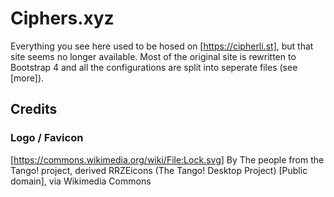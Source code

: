 # Ciphers.xyz

Everything you see here used to be hosed on [https://cipherli.st], but that site seems no
longer available. Most of the original site is rewritten to Bootstrap 4 and all the configurations
are split into seperate files (see [more]).

## Credits 
### Logo / Favicon
[https://commons.wikimedia.org/wiki/File:Lock.svg]
By The people from the Tango! project, derived RRZEicons (The Tango! Desktop Project) [Public domain], via Wikimedia Commons
